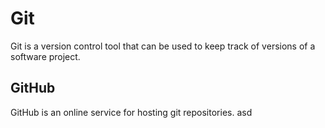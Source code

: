 # Git

Git is a version control tool that can be used to keep track of versions of a software project.

## GitHub

GitHub is an online service for hosting git repositories.
asd
